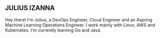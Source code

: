 ## JULIUS IZANNA

Hey there! I'm Julius, a DevOps Engineer, Cloud Engineer and an Aspring Machine Learning Operations Engineer. I work mainly with Linux, AWS and Kubernetes. I'm currently learning Go and Java.
